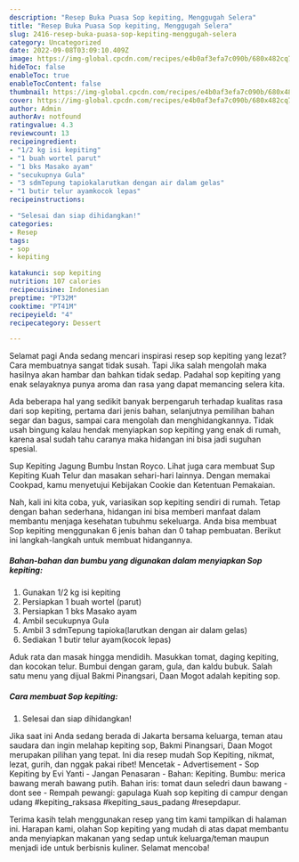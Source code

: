 ```yaml
---
description: "Resep Buka Puasa Sop kepiting, Menggugah Selera"
title: "Resep Buka Puasa Sop kepiting, Menggugah Selera"
slug: 2416-resep-buka-puasa-sop-kepiting-menggugah-selera
category: Uncategorized
date: 2022-09-08T03:09:10.409Z
image: https://img-global.cpcdn.com/recipes/e4b0af3efa7c090b/680x482cq70/sop-kepiting-foto-resep-utama.jpg
hideToc: false
enableToc: true
enableTocContent: false
thumbnail: https://img-global.cpcdn.com/recipes/e4b0af3efa7c090b/680x482cq70/sop-kepiting-foto-resep-utama.jpg
cover: https://img-global.cpcdn.com/recipes/e4b0af3efa7c090b/680x482cq70/sop-kepiting-foto-resep-utama.jpg
author: Admin
authorAv: notfound
ratingvalue: 4.3
reviewcount: 13
recipeingredient:
- "1/2 kg isi kepiting"
- "1 buah wortel parut"
- "1 bks Masako ayam"
- "secukupnya Gula"
- "3 sdmTepung tapiokalarutkan dengan air dalam gelas"
- "1 butir telur ayamkocok lepas"
recipeinstructions:

- "Selesai dan siap dihidangkan!"
categories:
- Resep
tags:
- sop
- kepiting

katakunci: sop kepiting 
nutrition: 107 calories
recipecuisine: Indonesian
preptime: "PT32M"
cooktime: "PT41M"
recipeyield: "4"
recipecategory: Dessert

---
```



Selamat pagi Anda sedang mencari inspirasi resep sop kepiting yang lezat? Cara membuatnya sangat tidak susah. Tapi Jika salah mengolah maka hasilnya akan hambar dan bahkan tidak sedap. Padahal sop kepiting yang enak selayaknya punya aroma dan rasa yang dapat memancing selera kita.


Ada beberapa hal yang sedikit banyak berpengaruh terhadap kualitas rasa dari sop kepiting, pertama dari jenis bahan, selanjutnya pemilihan bahan segar dan bagus, sampai cara mengolah dan menghidangkannya. Tidak usah bingung kalau hendak menyiapkan sop kepiting yang enak di rumah, karena asal sudah tahu caranya maka hidangan ini bisa jadi suguhan spesial.

Sup Kepiting Jagung Bumbu Instan Royco. Lihat juga cara membuat Sup Kepiting Kuah Telur dan masakan sehari-hari lainnya. Dengan memakai Cookpad, kamu menyetujui Kebijakan Cookie dan Ketentuan Pemakaian.


Nah, kali ini kita coba, yuk, variasikan sop kepiting sendiri di rumah. Tetap dengan bahan sederhana, hidangan ini bisa memberi manfaat dalam membantu menjaga kesehatan tubuhmu sekeluarga. Anda bisa membuat Sop kepiting menggunakan 6 jenis bahan dan 0 tahap pembuatan. Berikut ini langkah-langkah untuk membuat hidangannya.

<!--inarticleads1-->

##### Bahan-bahan dan bumbu yang digunakan dalam menyiapkan Sop kepiting:

1. Gunakan 1/2 kg isi kepiting
1. Persiapkan 1 buah wortel (parut)
1. Persiapkan 1 bks Masako ayam
1. Ambil secukupnya Gula
1. Ambil 3 sdmTepung tapioka(larutkan dengan air dalam gelas)
1. Sediakan 1 butir telur ayam(kocok lepas)


Aduk rata dan masak hingga mendidih. Masukkan tomat, daging kepiting, dan kocokan telur. Bumbui dengan garam, gula, dan kaldu bubuk. Salah satu menu yang dijual Bakmi Pinangsari, Daan Mogot adalah kepiting sop. 

<!--inarticleads2-->

##### Cara membuat Sop kepiting:


1. Selesai dan siap dihidangkan!

Jika saat ini Anda sedang berada di Jakarta bersama keluarga, teman atau saudara dan ingin melahap kepiting sop, Bakmi Pinangsari, Daan Mogot merupakan pilihan yang tepat. Ini dia resep mudah Sop Kepiting, nikmat, lezat, gurih, dan nggak pakai ribet! Mencetak - Advertisement - Sop Kepiting by Evi Yanti - Jangan Penasaran - Bahan: Kepiting. Bumbu: merica bawang merah bawang putih. Bahan iris: tomat daun seledri daun bawang - dont see - Rempah pewangi: gapulaga Kuah sop kepiting di campur dengan udang #kepiting_raksasa #kepiting_saus_padang #resepdapur. 

Terima kasih telah menggunakan resep yang tim kami tampilkan di halaman ini. Harapan kami, olahan Sop kepiting yang mudah di atas dapat membantu anda menyiapkan makanan yang sedap untuk keluarga/teman maupun menjadi ide untuk berbisnis kuliner. Selamat mencoba!
